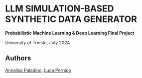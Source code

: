 # LLM SIMULATION-BASED SYNTHETIC DATA GENERATOR
**Probabilistic Machine Learning & Deep Learning Final Project**

University of Trieste, July 2024

## Authors
[Annalisa Paladino](mailto:ANNALISA.PALADINO@studenti.units.it), [Luca Pernice](mailto:LUCA.PERNICE@studenti.units.it)
